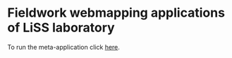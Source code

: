 # Fieldwork webmapping applications of LiSS laboratory

To run the meta-application click [here](https://pedro-andrade-inpe.github.io/liss/en/fieldworkWebMap/index.html).

